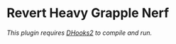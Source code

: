 # Revert Heavy Grapple Nerf

*This plugin requires [DHooks2](https://github.com/peace-maker/DHooks2) to compile and run.*
